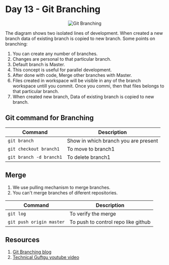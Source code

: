 # Day 13 - Git Branching 

<p align="center">
   <img src="https://github.com/dubeyshubham786/90daysofdevops/blob/main/images/git%20branching.png" alt="Git Branching"/>
   </p>
   
   The diagram shows two isolated lines of development. When created a new branch data of existing branch is copied to new branch. 
 Some points on branching:
 1. You can create any number of branches.
 2. Changes are personal to that particular branch.
 3. Default branch is Master.
 4. This concept is useful for parallel development.
 5. After done with code, Merge other branches with Master.
 6. Files created in workspace will be visible in any of the branch workspace untill you commit. Once you commi, then that files belongs to that particular branch.
 7. When created new branch, Data of existing branch is copied to new branch.

## Git command for Branching 
| Command | Description |
| ------- | ----------- |
| `git branch` | Show in which branch you are present |
| `git checkout branch1` | To move to branch1 |
| `git branch -d branch1` | To delete branch1 |
   
## Merge 
1. We use pulling mechanism to merge branches.
2. You can't merge branches of diferent repositories.

| Command | Description |
| ------- | ----------- |
| `git log` | To verify the merge |
| `git push origin master` | To push to control repo like github |
   
   ## Resources
   
  1. <a href="https://www.atlassian.com/git/tutorials/using-branches/git-merge">Git Branching blog</a>
  2. <a href="https://www.youtube.com/watch?v=4MtsFAArXVU&list=PLBGx66SQNZ8aPsFDwb79JrS2KQBTIZo10&index=15&ab_channel=TechnicalGuftgu">Technical Guftgu youtube video</a>




